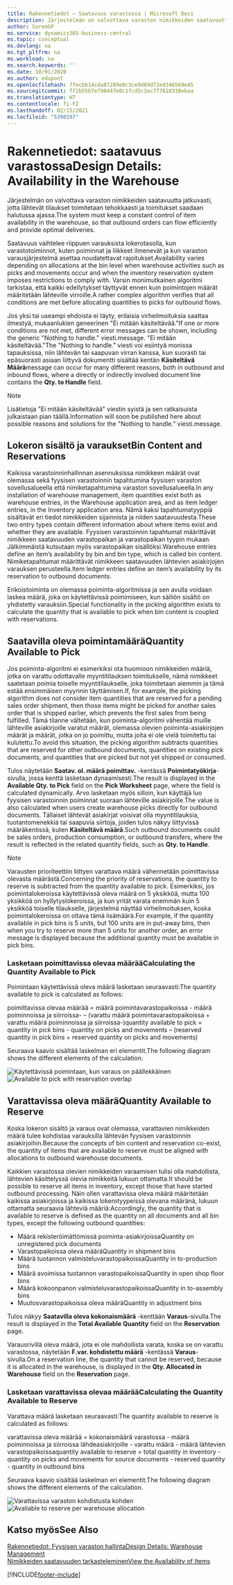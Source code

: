 ```yaml
---
title: Rakennetiedot – Saatavuus varastossa | Microsoft Docs
description: Järjestelmän on valvottava varaston nimikkeiden saatavuutta jatkuvasti, jotta lähtevät tilaukset toimitetaan tehokkaasti ja toimitukset saadaan halutussa ajassa.
author: SorenGP
ms.service: dynamics365-business-central
ms.topic: conceptual
ms.devlang: na
ms.tgt_pltfrm: na
ms.workload: na
ms.search.keywords: ''
ms.date: 10/01/2020
ms.author: edupont
ms.openlocfilehash: 7fecbb14cda87289e0c3ce9d89df2ed346569e45
ms.sourcegitcommit: ff2b55b7e790447e0c1fcd5c2ec7f7610338ebaa
ms.translationtype: HT
ms.contentlocale: fi-FI
ms.lasthandoff: 02/15/2021
ms.locfileid: "5390197"
---
```

# <a name="design-details-availability-in-the-warehouse"></a><span data-ttu-id="721ec-103">Rakennetiedot: saatavuus varastossa</span><span class="sxs-lookup"><span data-stu-id="721ec-103">Design Details: Availability in the Warehouse</span></span>
<span data-ttu-id="721ec-104">Järjestelmän on valvottava varaston nimikkeiden saatavuutta jatkuvasti, jotta lähtevät tilaukset toimitetaan tehokkaasti ja toimitukset saadaan halutussa ajassa.</span><span class="sxs-lookup"><span data-stu-id="721ec-104">The system must keep a constant control of item availability in the warehouse, so that outbound orders can flow efficiently and provide optimal deliveries.</span></span>  

<span data-ttu-id="721ec-105">Saatavuus vaihtelee riippuen varauksista lokerotasolla, kun varastotoiminnot, kuten poiminnat ja liikkeet ilmenevät ja kun varaston varausjärjestelmä asettaa noudatettavat rajoitukset.</span><span class="sxs-lookup"><span data-stu-id="721ec-105">Availability varies depending on allocations at the bin level when warehouse activities such as picks and movements occur and when the inventory reservation system imposes restrictions to comply with.</span></span> <span data-ttu-id="721ec-106">Varsin monimutkainen algoritmi tarkistaa, että kaikki edellytykset täyttyvät ennen kuin poimintojen määrät määritetään lähteville virroille.</span><span class="sxs-lookup"><span data-stu-id="721ec-106">A rather complex algorithm verifies that all conditions are met before allocating quantities to picks for outbound flows.</span></span>

<span data-ttu-id="721ec-107">Jos yksi tai useampi ehdoista ei täyty, erilaisia virheilmoituksia saattaa ilmestyä, mukaanlukien geneerinen "Ei mitään käsiteltävää."</span><span class="sxs-lookup"><span data-stu-id="721ec-107">If one or more conditions are not met, different error messages can be shown, including the generic "Nothing to handle."</span></span> <span data-ttu-id="721ec-108">viesti.</span><span class="sxs-lookup"><span data-stu-id="721ec-108">message.</span></span> <span data-ttu-id="721ec-109">"Ei mitään käsiteltävää."</span><span class="sxs-lookup"><span data-stu-id="721ec-109">The "Nothing to handle."</span></span> <span data-ttu-id="721ec-110">viesti voi esiintyä monissa tapauksissa, niin lähtevän tai saapuvan virran kanssa, kun suorasti tai epäsuorasti asiaan liittyvä dokumentti sisältää kentän **Käsiteltävä Määrä**</span><span class="sxs-lookup"><span data-stu-id="721ec-110">message can occur for many different reasons, both in outbound and inbound flows, where a directly or indirectly involved document line contains the **Qty. to Handle** field.</span></span>

> [!NOTE]
> <span data-ttu-id="721ec-111">Lisätietoja "Ei mitään käsiteltävää" viestin syistä ja sen ratkaisuista julkaistaan pian täällä.</span><span class="sxs-lookup"><span data-stu-id="721ec-111">Information will soon be published here about possible reasons and solutions for the "Nothing to handle."</span></span> <span data-ttu-id="721ec-112">viesti.</span><span class="sxs-lookup"><span data-stu-id="721ec-112">message.</span></span>

## <a name="bin-content-and-reservations"></a><span data-ttu-id="721ec-113">Lokeron sisältö ja varaukset</span><span class="sxs-lookup"><span data-stu-id="721ec-113">Bin Content and Reservations</span></span>  
 <span data-ttu-id="721ec-114">Kaikissa varastoinninhallinnan asennuksissa nimikkeen määrät ovat olemassa sekä fyysisen varastoinnin tapahtumina fyysisen varaston sovellusalueella että nimiketapahtumina varaston sovellusalueella.</span><span class="sxs-lookup"><span data-stu-id="721ec-114">In any installation of warehouse management, item quantities exist both as warehouse entries, in the Warehouse application area, and as item ledger entries, in the Inventory application area.</span></span> <span data-ttu-id="721ec-115">Nämä kaksi tapahtumatyyppiä sisältävät eri tiedot nimikkeiden sijainnista ja niiden saatavuudesta.</span><span class="sxs-lookup"><span data-stu-id="721ec-115">These two entry types contain different information about where items exist and whether they are available.</span></span> <span data-ttu-id="721ec-116">Fyysisen varastoinnin tapahtumat määrittävät nimikkeen saatavuuden varastopaikan ja varastopaikan tyypin mukaan. Jälkimmäistä kutsutaan myös varastopaikan sisällöksi.</span><span class="sxs-lookup"><span data-stu-id="721ec-116">Warehouse entries define an item’s availability by bin and bin type, which is called bin content.</span></span> <span data-ttu-id="721ec-117">Nimiketapahtumat määrittävät nimikkeen saatavuuden lähtevien asiakirjojen varauksen perusteella.</span><span class="sxs-lookup"><span data-stu-id="721ec-117">Item ledger entries define an item’s availability by its reservation to outbound documents.</span></span>  

 <span data-ttu-id="721ec-118">Erikoistoiminta on olemassa poiminta-algoritmissa ja sen avulla voidaan laskea määrä, joka on käytettävissä poimimiseen, kun säiliön sisältö on yhdistetty varauksiin.</span><span class="sxs-lookup"><span data-stu-id="721ec-118">Special functionality in the picking algorithm exists to calculate the quantity that is available to pick when bin content is coupled with reservations.</span></span>  

## <a name="quantity-available-to-pick"></a><span data-ttu-id="721ec-119">Saatavilla oleva poimintamäärä</span><span class="sxs-lookup"><span data-stu-id="721ec-119">Quantity Available to Pick</span></span>  
 <span data-ttu-id="721ec-120">Jos poiminta-algoritmi ei esimerkiksi ota huomioon nimikkeiden määriä, jotka on varattu odottavalle myyntitilauksen toimitukselle, nämä nimikkeet saatetaan poimia toiselle myyntitilaukselle, joka toimitetaan aiemmin ja tämä estää ensimmäisen myynnin täyttämisen.</span><span class="sxs-lookup"><span data-stu-id="721ec-120">If, for example, the picking algorithm does not consider item quantities that are reserved for a pending sales order shipment, then those items might be picked for another sales order that is shipped earlier, which prevents the first sales from being fulfilled.</span></span> <span data-ttu-id="721ec-121">Tämä tilanne vältetään, kun poiminta-algoritmi vähentää muille lähteville asiakirjoille varatut määrät, olemassa olevien poiminta-asiakirjojen määrät ja määrät, jotka on jo poimittu, mutta joita ei ole vielä toimitettu tai kulutettu.</span><span class="sxs-lookup"><span data-stu-id="721ec-121">To avoid this situation, the picking algorithm subtracts quantities that are reserved for other outbound documents, quantities on existing pick documents, and quantities that are picked but not yet shipped or consumed.</span></span>  

 <span data-ttu-id="721ec-122">Tulos näytetään **Saatav. ol. määrä poimittav.** -kentässä **Poimintatyökirja**-sivulla, jossa kenttä lasketaan dynaamisesti.</span><span class="sxs-lookup"><span data-stu-id="721ec-122">The result is displayed in the **Available Qty. to Pick** field on the **Pick Worksheet** page, where the field is calculated dynamically.</span></span> <span data-ttu-id="721ec-123">Arvo lasketaan myös silloin, kun käyttäjä luo fyysisen varastoinnin poiminnat suoraan lähteville asiakirjoille.</span><span class="sxs-lookup"><span data-stu-id="721ec-123">The value is also calculated when users create warehouse picks directly for outbound documents.</span></span> <span data-ttu-id="721ec-124">Tällaiset lähtevät asiakirjat voisivat olla myyntitilauksia, tuotantomenekkiä tai saapuvia siirtoja, joiden tulos näkyy liittyvissä määräkentissä, kuten **Käsiteltävä määrä**.</span><span class="sxs-lookup"><span data-stu-id="721ec-124">Such outbound documents could be sales orders, production consumption, or outbound transfers, where the result is reflected in the related quantity fields, such as **Qty. to Handle**.</span></span>  

> [!NOTE]  
>  <span data-ttu-id="721ec-125">Varausten prioriteettiin liittyen varattava määrä vähennetään poimittavissa olevasta määrästä.</span><span class="sxs-lookup"><span data-stu-id="721ec-125">Concerning the priority of reservations, the quantity to reserve is subtracted from the quantity available to pick.</span></span> <span data-ttu-id="721ec-126">Esimerkiksi, jos poimintalokeroissa käytettävissä oleva määrä on 5 yksikköä, mutta 100 yksikköä on hyllytyslokeroissa, ja kun yrität varata enemmän kuin 5 yksikköä toiselle tilaukselle, järjestelmä näyttää virheilmoituksen, koska poimintalokeroissa on oltava tämä lisämäärä.</span><span class="sxs-lookup"><span data-stu-id="721ec-126">For example, if the quantity available in pick bins is 5 units, but 100 units are in put-away bins, then when you try to reserve more than 5 units for another order, an error message is displayed because the additional quantity must be available in pick bins.</span></span>  

### <a name="calculating-the-quantity-available-to-pick"></a><span data-ttu-id="721ec-127">Lasketaan poimittavissa olevaa määrää</span><span class="sxs-lookup"><span data-stu-id="721ec-127">Calculating the Quantity Available to Pick</span></span>  
 <span data-ttu-id="721ec-128">Poimintaan käytettävissä oleva määrä lasketaan seuraavasti:</span><span class="sxs-lookup"><span data-stu-id="721ec-128">The quantity available to pick is calculated as follows:</span></span>  

 <span data-ttu-id="721ec-129">poimittavissa olevaa määrää = määrä poimintavarastopaikoissa - määrä poiminnoissa ja siirroissa- – (varattu määrä poimintavarastopaikoissa + varattu määrä poiminnoissa ja siirroissa-)</span><span class="sxs-lookup"><span data-stu-id="721ec-129">quantity available to pick = quantity in pick bins - quantity on picks and movements – (reserved quantity in pick bins + reserved quantity on picks and movements)</span></span>  

 <span data-ttu-id="721ec-130">Seuraava kaavio sisältää laskelman eri elementit.</span><span class="sxs-lookup"><span data-stu-id="721ec-130">The following diagram shows the different elements of the calculation.</span></span>  

 <span data-ttu-id="721ec-131">![Käytettävissä poimintaan, kun varaus on päällekkäinen](media/design_details_warehouse_management_availability_2.png "Käytettävissä poimintaan, kun varaus on päällekkäinen")</span><span class="sxs-lookup"><span data-stu-id="721ec-131">![Available to pick with reservation overlap](media/design_details_warehouse_management_availability_2.png "Available to pick with reservation overlap")</span></span>  

## <a name="quantity-available-to-reserve"></a><span data-ttu-id="721ec-132">Varattavissa oleva määrä</span><span class="sxs-lookup"><span data-stu-id="721ec-132">Quantity Available to Reserve</span></span>  
 <span data-ttu-id="721ec-133">Koska lokeron sisältö ja varaus ovat olemassa, varattavien nimikkeiden määrä tulee kohdistaa varauksilla lähtevän fyysisen varastoinnin asiakirjoihin.</span><span class="sxs-lookup"><span data-stu-id="721ec-133">Because the concepts of bin content and reservation co-exist, the quantity of items that are available to reserve must be aligned with allocations to outbound warehouse documents.</span></span>  

 <span data-ttu-id="721ec-134">Kaikkien varastossa olevien nimikkeiden varaamisen tulisi olla mahdollista, lähtevien käsittelyssä olevia nimikkeitä lukuun ottamatta.</span><span class="sxs-lookup"><span data-stu-id="721ec-134">It should be possible to reserve all items in inventory, except those that have started outbound processing.</span></span> <span data-ttu-id="721ec-135">Näin ollen varattavissa oleva määrä määritetään kaikissa asiakirjoissa ja kaikissa lokerotyypeissä olevana määränä, lukuun ottamatta seuraavia lähteviä määriä:</span><span class="sxs-lookup"><span data-stu-id="721ec-135">Accordingly, the quantity that is available to reserve is defined as the quantity on all documents and all bin types, except the following outbound quantities:</span></span>  

-   <span data-ttu-id="721ec-136">Määrä rekisteröimättömissä poiminta-asiakirjoissa</span><span class="sxs-lookup"><span data-stu-id="721ec-136">Quantity on unregistered pick documents</span></span>  
-   <span data-ttu-id="721ec-137">Varastopaikoissa oleva määrä</span><span class="sxs-lookup"><span data-stu-id="721ec-137">Quantity in shipment bins</span></span>  
-   <span data-ttu-id="721ec-138">Määrä tuotannon valmisteluvarastopaikoissa</span><span class="sxs-lookup"><span data-stu-id="721ec-138">Quantity in to-production bins</span></span>  
-   <span data-ttu-id="721ec-139">Määrä avoimissa tuotannon varastopaikoissa</span><span class="sxs-lookup"><span data-stu-id="721ec-139">Quantity in open shop floor bins</span></span>  
-   <span data-ttu-id="721ec-140">Määrä kokoonpanon valmisteluvarastopaikoissa</span><span class="sxs-lookup"><span data-stu-id="721ec-140">Quantity in to-assembly bins</span></span>  
-   <span data-ttu-id="721ec-141">Muutosvarastopaikoissa oleva määrä</span><span class="sxs-lookup"><span data-stu-id="721ec-141">Quantity in adjustment bins</span></span>  

 <span data-ttu-id="721ec-142">Tulos näkyy **Saatavilla oleva kokonaismäärä** -kenttään **Varaus**-sivulla.</span><span class="sxs-lookup"><span data-stu-id="721ec-142">The result is displayed in the **Total Available Quantity** field on the **Reservation** page.</span></span>  

 <span data-ttu-id="721ec-143">Varausrivillä oleva määrä, jota ei ole mahdollista varata, koska se on varattu varastossa, näytetään **F.var. kohdistettu määrä** -kentässä **Varaus**-sivulla.</span><span class="sxs-lookup"><span data-stu-id="721ec-143">On a reservation line, the quantity that cannot be reserved, because it is allocated in the warehouse, is displayed in the **Qty. Allocated in Warehouse** field on the **Reservation** page.</span></span>  

### <a name="calculating-the-quantity-available-to-reserve"></a><span data-ttu-id="721ec-144">Lasketaan varattavissa olevaa määrää</span><span class="sxs-lookup"><span data-stu-id="721ec-144">Calculating the Quantity Available to Reserve</span></span>  
 <span data-ttu-id="721ec-145">Varattava määrä lasketaan seuraavasti:</span><span class="sxs-lookup"><span data-stu-id="721ec-145">The quantity available to reserve is calculated as follows:</span></span>  

 <span data-ttu-id="721ec-146">varattavissa oleva määrää = kokonaismäärä varastossa - määrä poiminnoissa ja siirroissa lähdeasiakirjoille - varattu määrä - määrä lähtevien varastopaikoissa</span><span class="sxs-lookup"><span data-stu-id="721ec-146">quantity available to reserve = total quantity in inventory - quantity on picks and movements for source documents - reserved quantity - quantity in outbound bins</span></span>  

 <span data-ttu-id="721ec-147">Seuraava kaavio sisältää laskelman eri elementit.</span><span class="sxs-lookup"><span data-stu-id="721ec-147">The following diagram shows the different elements of the calculation.</span></span>  

 <span data-ttu-id="721ec-148">![Varattavissa varaston kohdistusta kohden](media/design_details_warehouse_management_availability_3.png "Varattavissa varaston kohdistusta kohden")</span><span class="sxs-lookup"><span data-stu-id="721ec-148">![Avaliable to reserve per warehouse allocation](media/design_details_warehouse_management_availability_3.png "Avaliable to reserve per warehouse allocation")</span></span>  

## <a name="see-also"></a><span data-ttu-id="721ec-149">Katso myös</span><span class="sxs-lookup"><span data-stu-id="721ec-149">See Also</span></span>  
 [<span data-ttu-id="721ec-150">Rakennetiedot: Fyysisen varaston hallinta</span><span class="sxs-lookup"><span data-stu-id="721ec-150">Design Details: Warehouse Management</span></span>](design-details-warehouse-management.md)  
 [<span data-ttu-id="721ec-151">Nimikkeiden saatavuuden tarkasteleminen</span><span class="sxs-lookup"><span data-stu-id="721ec-151">View the Availability of Items</span></span>](inventory-how-availability-overview.md)


[!INCLUDE[footer-include](includes/footer-banner.md)]